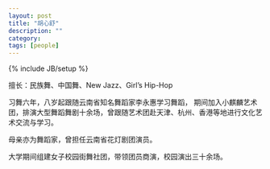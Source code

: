 ```yaml
---
layout: post
title: "胡心舒"
description: ""
category: 
tags: [people]
---
```

{% include JB/setup %}


擅长：民族舞、中国舞、New Jazz、Girl’s Hip-Hop

习舞六年，八岁起跟随云南省知名舞蹈家李永惠学习舞蹈，
期间加入小麒麟艺术团，排演大型舞蹈舞剧十余场，曾跟随艺术团赴天津、杭州、香港等地进行文化艺术交流与学习。

母亲亦为舞蹈家，曾担任云南省花灯剧团演员。

大学期间组建女子校园街舞社团，带领团员商演，校园演出三十余场。

